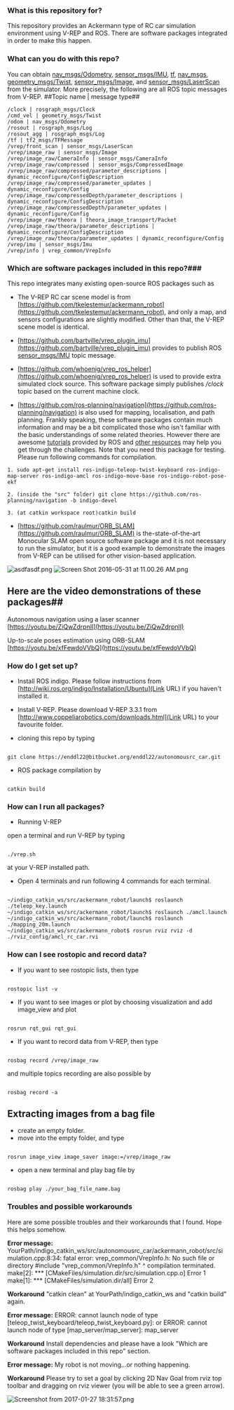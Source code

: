 ### What is this repository for? ###
This repository provides an Ackermann type of RC car simulation environment using V-REP and ROS. There are software packages integrated in order to make this happen.

### What can you do with this repo? ###
You can obtain [nav_msgs/Odometry](http://docs.ros.org/api/nav_msgs/html/msg/Odometry.html), [sensor_msgs/IMU](http://docs.ros.org/api/sensor_msgs/html/msg/Imu.html), [tf](http://wiki.ros.org/tf), [nav_msgs](http://wiki.ros.org/nav_msgs), [geometry_msgs/Twist](http://docs.ros.org/api/geometry_msgs/html/msg/Twist.html), [sensor_msgs/Image](http://docs.ros.org/api/sensor_msgs/html/msg/Image.html), and [sensor_msgs/LaserScan](http://docs.ros.org/api/sensor_msgs/html/msg/LaserScan.html) from the simulator. More precisely, the following are all ROS topic messages from V-REP.
##Topic name | message type##

```
/clock | rosgraph_msgs/Clock
/cmd_vel | geometry_msgs/Twist
/odom | nav_msgs/Odometry
/rosout | rosgraph_msgs/Log
/rosout_agg | rosgraph_msgs/Log
/tf | tf2_msgs/TFMessage
/vrep/front_scan | sensor_msgs/LaserScan
/vrep/image_raw | sensor_msgs/Image
/vrep/image_raw/CameraInfo | sensor_msgs/CameraInfo
/vrep/image_raw/compressed | sensor_msgs/CompressedImage
/vrep/image_raw/compressed/parameter_descriptions | dynamic_reconfigure/ConfigDescription
/vrep/image_raw/compressed/parameter_updates | dynamic_reconfigure/Config
/vrep/image_raw/compressedDepth/parameter_descriptions | dynamic_reconfigure/ConfigDescription
/vrep/image_raw/compressedDepth/parameter_updates | dynamic_reconfigure/Config
/vrep/image_raw/theora | theora_image_transport/Packet
/vrep/image_raw/theora/parameter_descriptions | dynamic_reconfigure/ConfigDescription
/vrep/image_raw/theora/parameter_updates | dynamic_reconfigure/Config
/vrep/imu | sensor_msgs/Imu
/vrep/info | vrep_common/VrepInfo
```

### Which are software packages included in this repo?###
This repo integrates many existing open-source ROS packages such as

* The V-REP RC car scene model is from [https://github.com/tkelestemur/ackermann_robot](https://github.com/tkelestemur/ackermann_robot), and only a map, and sensors configurations are slightly modified. Other than that, the V-REP scene model is identical.

* [https://github.com/bartville/vrep_plugin_imu](https://github.com/bartville/vrep_plugin_imu) provides to publish ROS [sensor_msgs/IMU](http://docs.ros.org/api/sensor_msgs/html/msg/Imu.html) topic message.
 
* [https://github.com/whoenig/vrep_ros_helper](https://github.com/whoenig/vrep_ros_helper) is used to provide extra simulated clock source. This software package simply publishes */clock* topic based on the current machine clock.

* [https://github.com/ros-planning/navigation](https://github.com/ros-planning/navigation) is also used for mapping, localisation, and path planning. Frankly speaking, these software packages contain much information and may be a bit complicated those who isn't familiar with the basic understandings of some related theories. However there are awesome [tutorials](http://wiki.ros.org/navigation/Tutorials) provided by ROS and [other resources](https://www.packtpub.com/hardware-and-creative/mastering-ros-robotics-programming) may help you get through the challenges.
Note that you need this package for testing. Please run following commands for compilation.
```
1. sudo apt-get install ros-indigo-teleop-twist-keyboard ros-indigo-map-server ros-indigo-amcl ros-indigo-move-base ros-indigo-robot-pose-ekf

2. (inside the "src" folder) git clone https://github.com/ros-planning/navigation -b indigo-devel 

3. (at catkin workspace root)catkin build
```

* [https://github.com/raulmur/ORB_SLAM](https://github.com/raulmur/ORB_SLAM) is the-state-of-the-art Monocular SLAM open source software package and it is not necessary to run the simulator, but it is a good example to demonstrate the images from V-REP can be utilised for other vision-based application.

![asdfasdf.png](https://bitbucket.org/repo/oa7zMk/images/590262749-asdfasdf.png)
![Screen Shot 2016-05-31 at 11.00.26 AM.png](https://bitbucket.org/repo/oa7zMk/images/1140182399-Screen%20Shot%202016-05-31%20at%2011.00.26%20AM.png)

## Here are the video demonstrations of these packages##

Autonomous navigation using a laser scanner
[https://youtu.be/ZiQwZdrpnlI](https://youtu.be/ZiQwZdrpnlI)

Up-to-scale poses estimation using ORB-SLAM
[https://youtu.be/xfFewdoVVbQ](https://youtu.be/xfFewdoVVbQ)




### How do I get set up? ###
* Install ROS indigo. Please follow instructions from [http://wiki.ros.org/indigo/Installation/Ubuntu](Link URL) if you haven't installed it.

* Install V-REP. Please download V-REP 3.3.1 from [http://www.coppeliarobotics.com/downloads.html](Link URL) to your favourite folder.

* cloning this repo by typing 
```

git clone https://enddl22@bitbucket.org/enddl22/autonomousrc_car.git
```
* ROS package compilation by 
```

catkin build
```

### How can I run all packages? ###

* Running V-REP

open a terminal and run V-REP by typing 
```

./vrep.sh
```
 at your V-REP installed path.

* Open 4 terminals and run following 4 commands for each terminal.


```

~/indigo_catkin_ws/src/ackermann_robot/launch$ roslaunch ./teleop_key.launch
~/indigo_catkin_ws/src/ackermann_robot/launch$ roslaunch ./amcl.launch
~/indigo_catkin_ws/src/ackermann_robot/launch$ roslaunch ./mapping_20m.launch
~/indigo_catkin_ws/src/ackermann_robot$ rosrun rviz rviz -d ./rviz_config/amcl_rc_car.rvi
```

### How can I see rostopic and record data? ###
* If you want to see rostopic lists, then type

```

rostopic list -v
```
* If you want to see images or plot by choosing visualization and add image_view and plot

```

rosrun rqt_gui rqt_gui
```

* If you want to record data from V-REP, then type 
```

rosbag record /vrep/image_raw
```
 and multiple topics recording are also possible by 
```

rosbag record -a
```
## Extracting images from a bag file ##
* create an empty folder.
* move into the empty folder, and type 
```

rosrun image_view image_saver image:=/vrep/image_raw
```

* open a new terminal and play bag file by 
```

rosbag play ./your_bag_file_name.bag
```

### Troubles and possible workarounds ###
Here are some possible troubles and their workarounds that I found. Hope this helps somehow.

**Error message:**
YourPath/indigo_catkin_ws/src/autonomousrc_car/ackermann_robot/src/simulation.cpp:8:34: fatal error: vrep_common/VrepInfo.h: No such file or directory
 #include "vrep_common/VrepInfo.h"
                                  ^
compilation terminated.
make[2]: *** [CMakeFiles/simulation.dir/src/simulation.cpp.o] Error 1
make[1]: *** [CMakeFiles/simulation.dir/all] Error 2

**Workaround**
"catkin clean" at YourPath/indigo_catkin_ws and "catkin build" again.


**Error message:**
ERROR: cannot launch node of type [teleop_twist_keyboard/teleop_twist_keyboard.py]: or 
ERROR: cannot launch node of type [map_server/map_server]: map_server

**Workaround**
Install dependencies and please have a look "Which are software packages included in this repo" section.

**Error message:**
My robot is not moving...or nothing happening.

**Workaround**
Please try to set a goal by clicking 2D Nav Goal from rviz top toolbar and dragging on rviz viewer (you will be able to see a green arrow).

![Screenshot from 2017-01-27 18:31:57.png](https://bitbucket-assetroot.s3.amazonaws.com/repository/oa7zMk/3251192709-Screenshot%20from%202017-01-27%2018%3A31%3A57.png?Signature=QyhT5pdSW%2FoKwEA6WThBLXB11xk%3D&Expires=1485540575&AWSAccessKeyId=AKIAIVFPT2YJYYZY3H4A&versionId=ufuHgBc6qgJS2n.MLFiHmosGqEKF94T6)